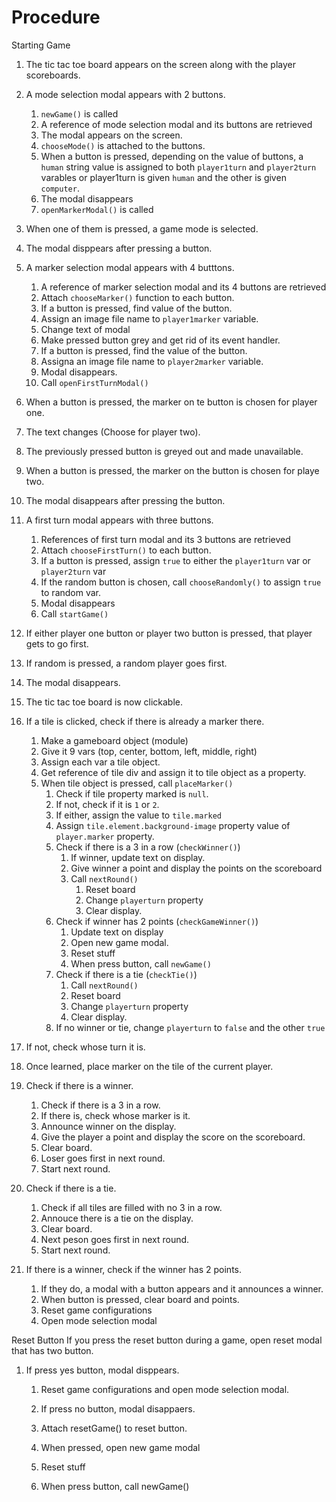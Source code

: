 # Procedure

Starting Game
1. The tic tac toe board appears on the screen along with the player scoreboards.
2. A mode selection modal appears with 2 buttons. 

    1. `newGame()` is called
    2. A reference of mode selection modal and its buttons are retrieved 
    3. The modal appears on the screen.
    4. `chooseMode()` is attached to the buttons.
    5. When a button is pressed, depending on the value of buttons, a `human` string value is assigned to both `player1turn`
        and `player2turn` varables or player1turn is given `human` and the other is given `computer`.
    6. The modal disappears
    6. `openMarkerModal()` is called

3. When one of them is pressed, a game mode is selected.
4. The modal disppears after pressing a button. 
5. A marker selection modal appears with 4 butttons.

    1. A reference of marker selection modal and its 4 buttons are retrieved
    2. Attach `chooseMarker()` function to each button.
    3. If a button is pressed, find value of the button.
    4. Assign an image file name to `player1marker` variable.
    5. Change text of modal
    6. Make pressed button grey and get rid of its event handler.
    7. If a button is pressed, find the value of the button.
    8. Assigna an image file name to `player2marker` variable.
    9. Modal disappears.
    10. Call `openFirstTurnModal()`

6. When a button is pressed, the marker on te button is chosen for player one.
7. The text changes (Choose for player two).
8. The previously pressed button is greyed out and made unavailable.
9. When a button is pressed, the marker on the button is chosen for playe two.
10. The modal disappears after pressing the button.
11. A first turn modal appears with three buttons.

    1. References of first turn modal and its 3 buttons are retrieved
    2. Attach `chooseFirstTurn()` to each button.
    3. If a button is pressed, assign `true` to either the `player1turn` var or `player2turn` var
    4. If the random button is chosen, call `chooseRandomly()` to assign `true` to random var.
    5. Modal disappears
    6. Call `startGame()`

12. If either player one button or player two button is pressed, that player gets to go first.
13. If random is pressed, a random player goes first.
14. The modal disappears.
15. The tic tac toe board is now clickable.
16. If a tile is clicked, check if there is already a marker there.

    1. Make a gameboard object (module)
    2. Give it 9 vars (top, center, bottom, left, middle, right)
    3. Assign each var a tile object.
    4. Get reference of tile div and assign it to tile object as a property.
    5. When tile object is pressed, call `placeMarker()`
        1. Check if tile property marked is `null`.
        2. If not, check if it is `1` or `2`.
        3. If either, assign the value to `tile.marked`
        4. Assign `tile.element.background-image` property value of `player.marker` property.
        5. Check if there is a 3 in a row (`checkWinner()`)
            1. If winner, update text on display.
            2. Give winner a point and display the points on the scoreboard
            3. Call `nextRound()`
                1. Reset board
                2. Change `playerturn` property
                3. Clear display. 
        6. Check if winner has 2 points (`checkGameWinner()`)
            1. Update text on display
            2. Open new game modal.
            3. Reset stuff
            4. When press button, call `newGame()`
        7. Check if there is a tie (`checkTie()`)
            1.  Call `nextRound()`
            2. Reset board
            3. Change `playerturn` property
            4. Clear display. 
        8. If no winner or tie, change `playerturn` to `false` and the other `true`

17. If not, check whose turn it is.
18. Once learned, place marker on the tile of the current player.
19. Check if there is a winner.
    1. Check if there is a 3 in a row.
    2. If there is, check whose marker is it.
    3. Announce winner on the display.
    4. Give the player a point and display the score on the scoreboard.
    5. Clear board.
    6. Loser goes first in next round.
    7. Start next round.
20. Check if there is a tie.
    1. Check if all tiles are filled with no 3 in a row.
    2. Annouce there is a tie on the display.
    3. Clear board.
    4. Next peson goes first in next round.
    5. Start next round.
21. If there is a winner, check if the winner has 2 points.
    1. If they do, a modal with a button appears and it announces a winner.
    2. When button is pressed, clear board and points.
    3. Reset game configurations
    4. Open mode selection modal

Reset Button
If you press the reset button during a game, open reset modal that has two button.
1. If press yes button, modal disppears.

    1. Reset game configurations and open mode selection modal.
    2. If press no button, modal disappaers.

    1. Attach resetGame() to reset button.
    2. When pressed, open new game modal
    3. Reset stuff
    4. When press button, call newGame()